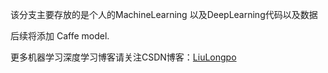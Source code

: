 该分支主要存放的是个人的MachineLearning 以及DeepLearning代码以及数据

后续将添加 Caffe model.

更多机器学习深度学习博客请关注CSDN博客：[LiuLongpo](http://blog.csdn.net/llp1992)
